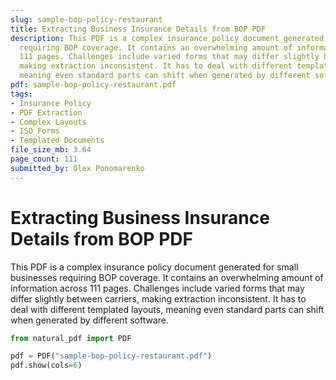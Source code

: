 ```yaml
---
slug: sample-bop-policy-restaurant
title: Extracting Business Insurance Details from BOP PDF
description: This PDF is a complex insurance policy document generated for small businesses
  requiring BOP coverage. It contains an overwhelming amount of information across
  111 pages. Challenges include varied forms that may differ slightly between carriers,
  making extraction inconsistent. It has to deal with different templated layouts,
  meaning even standard parts can shift when generated by different software.
pdf: sample-bop-policy-restaurant.pdf
tags:
- Insurance Policy
- PDF Extraction
- Complex Layouts
- ISO Forms
- Templated Documents
file_size_mb: 3.64
page_count: 111
submitted_by: Olex Ponomarenko
---
```

# Extracting Business Insurance Details from BOP PDF

This PDF is a complex insurance policy document generated for small businesses requiring BOP coverage. It contains an overwhelming amount of information across 111 pages. Challenges include varied forms that may differ slightly between carriers, making extraction inconsistent. It has to deal with different templated layouts, meaning even standard parts can shift when generated by different software.

```python
from natural_pdf import PDF

pdf = PDF("sample-bop-policy-restaurant.pdf")
pdf.show(cols=6)
```
